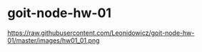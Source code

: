 # goit-node-hw-01
https://raw.githubusercontent.com/Leonidowicz/goit-node-hw-01/master/images/hw01_01.png
